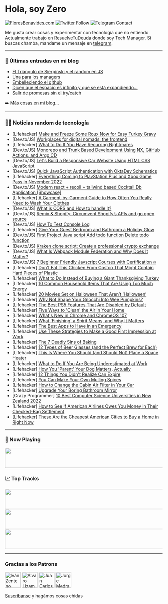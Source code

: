 # Hola, soy Zero

[![FloresBenavides.com](https://img.shields.io/website?down_message=oops&label=MiBlog&style=for-the-badge&up_message=online&url=https%3A%2F%2Ffloresbenavides.com)](https://floresbenavides.com) [![Twitter Follow](https://img.shields.io/twitter/follow/ZeroDragon?color=%231DA1F2&label=Follow&logo=twitter&logoColor=ffffff&style=for-the-badge)](https://twitter.com/zerodragon) [![Telegram Contact](https://img.shields.io/badge/escr%C3%ADbeme-ZeroDragon-%2326A5E4?style=for-the-badge&logo=telegram)](https://t.me/zerodragon)

Me gusta crear cosas y experimentar con tecnología que no entiendo.
Actualmente trabajo en [ResuelveTuDeuda](http://github.com/resuelve) donde soy Tech Manager.
Si buscas chamba, mandame un mensaje en [telegram](https://t.me/zerodragon).

---

### 📕 Últimas entradas en mi blog
<!-- BLOG-POST-LIST:START -->
- [El Triángulo de Sierpinski y el random en JS](https://floresbenavides.com/el-triangulo-de-sierpinski-y-el-random-en-js/)
- [Una para los managers](https://floresbenavides.com/una-para-los-managers/)
- [Embelleciendo el github](https://floresbenavides.com/embelleciendo-el-github/)
- [Dicen que el espacio es infinito y que se está expandiendo…](https://floresbenavides.com/dicen-que-el-espacio-es-infinito-y-que-se-esta-expandiendo/)
- [Salir de promesas sin el try/catch](https://floresbenavides.com/salir-de-promesas-sin-el-try-catch/)
<!-- BLOG-POST-LIST:END -->

➡️ [Más cosas en mi blog...](https://floresbenavides.com)

---

### 👨‍💻 Noticias random de tecnología
<!-- TECH-POSTS:START -->
- [Lifehacker] [Make and Freeze Some Roux Now for Easy Turkey Gravy](https://lifehacker.com/make-and-freeze-some-roux-now-for-easy-turkey-gravy-1849725547)
- [Dev.to/JS] [Workplaces for digital nomads: the frontend](https://dev.to/vladimir_mvs/workplaces-for-digital-nomads-the-frontend-2mk3)
- [Lifehacker] [What to Do If You Have Recurring Nightmares](https://lifehacker.com/what-to-do-if-you-have-recurring-nightmares-1849723525)
- [Dev.to/JS] [Monorepo and Trunk Based Development Using NX, GitHub Actions, and Argo CD](https://dev.to/betterhealthcare/monorepo-and-trunk-based-development-using-nx-github-actions-and-argo-cd-261e)
- [Dev.to/JS] [Let&#39;s Build a Responsive Car Website Using HTML CSS JavaScript](https://dev.to/codewithsadee/lets-build-a-responsive-car-website-using-html-css-javascript-1l6a)
- [Dev.to/JS] [Quick JavaScript Authentication with OktaDev Schematics](https://dev.to/robertinoc_dev/quick-javascript-authentication-with-oktadev-schematics-1kmj)
- [Lifehacker] [Everything Coming to PlayStation Plus and Xbox Game Pass in November 2022](https://lifehacker.com/everything-coming-to-playstation-plus-and-xbox-game-pas-1849725178)
- [Dev.to/JS] [Modern react + recoil + tailwind based Cocktail Db Application [Showcase]](https://dev.to/kritik/modern-react-recoil-tailwind-based-cocktail-db-application-showcase-4f32)
- [Lifehacker] [A Garment-by-Garment Guide to How Often You Really Need to Wash Your Clothes](https://lifehacker.com/a-garment-by-garment-guide-to-how-often-you-really-need-1849723330)
- [Dev.to/JS] [What is CORS and How to handle it?](https://dev.to/canopassoftware/what-is-cors-and-how-to-handle-it-3df5)
- [Dev.to/JS] [Remix &amp; Shopify: Circumvent Shopify’s APIs and go open source](https://dev.to/medusajs/remix-shopify-circumvent-shopifys-apis-and-go-open-source-36g2)
- [Dev.to/JS] [How To Test Console Log](https://dev.to/zirkelc/how-to-test-console-log-5fhd)
- [Lifehacker] [Give Your Guest Bedroom and Bathroom a Holiday Glow](https://lifehacker.com/give-your-guest-bedroom-and-bathroom-a-holiday-glow-1849671938)
- [Dev.to/JS] [First Project Java script Add todo function Delete todo function](https://dev.to/mohammadazzuz/first-project-java-scriptadd-todo-functiondelete-todo-function-3m45)
- [Dev.to/JS] [Kraken clone script: Create a professional crypto exchange](https://dev.to/kevinhines233/kraken-clone-script-create-a-professional-crypto-exchange-21ch)
- [Dev.to/JS] [What Is Webpack Module Federation and Why Does It Matter?](https://dev.to/syncfusion/what-is-webpack-module-federation-and-why-does-it-matter-39oj)
- [Dev.to/JS] [7 Beginner Friendly Javscript Courses with Certification 🔥](https://dev.to/thepdeveloper/7-beginner-friendly-javscript-courses-with-certification-g3d)
- [Lifehacker] [Don&#39;t Eat This Chicken From Costco That Might Contain Hard Pieces of Plastic](https://lifehacker.com/dont-eat-this-chicken-from-costco-that-might-contain-ha-1849724201)
- [Lifehacker] [What to Do Instead of Buying a Giant Thanksgiving Turkey](https://lifehacker.com/what-to-do-instead-of-buying-a-giant-thanksgiving-turke-1849724578)
- [Lifehacker] [10 Common Household Items That Are Using Too Much Energy](https://lifehacker.com/10-common-household-items-that-are-using-too-much-energ-1849724301)
- [Lifehacker] [20 Movies Set on Halloween That Aren’t ‘Halloween’](https://lifehacker.com/20-movies-set-on-halloween-that-aren-t-halloween-1849722845)
- [Lifehacker] [Why Not Shape Your Gnocchi Into Wee Pumpkins?](https://lifehacker.com/why-not-shape-your-gnocchi-into-wee-pumpkins-1849723768)
- [Lifehacker] [The Best PS5 Features That Are Disabled by Default](https://lifehacker.com/the-best-ps5-features-that-are-disabled-by-default-1849723650)
- [Lifehacker] [Five Ways to &#39;Clean&#39; the Air in Your Home](https://lifehacker.com/five-ways-to-clean-the-air-in-your-home-1849723460)
- [Lifehacker] [What&#39;s New in Chrome and ChromeOS 107](https://lifehacker.com/whats-new-in-chrome-and-chromeos-107-1849722791)
- [Lifehacker] [What &#39;Finishing&#39; a Spirit Means, and Why It Matters](https://lifehacker.com/what-finishing-a-spirit-means-and-why-it-matters-1849715978)
- [Lifehacker] [The Best Apps to Have in an Emergency](https://lifehacker.com/the-best-apps-to-have-in-an-emergency-1849715961)
- [Lifehacker] [Use These Strategies to Make a Good First Impression at Work](https://lifehacker.com/use-these-strategies-to-make-a-good-first-impression-at-1849715631)
- [Lifehacker] [The 7 Deadly Sins of Baking](https://lifehacker.com/the-7-deadly-sins-of-baking-1849717574)
- [Lifehacker] [12 Types of Beer Glasses &lpar;and the Perfect Brew for Each&rpar;](https://lifehacker.com/12-types-of-beer-glasses-and-the-perfect-brew-for-each-1849714938)
- [Lifehacker] [This Is Where You Should &lpar;and Should Not&rpar; Place a Space Heater](https://lifehacker.com/this-is-where-you-should-and-should-not-place-a-space-1849710475)
- [Lifehacker] [What to Do If You Are Being Underestimated at Work](https://lifehacker.com/what-to-do-if-you-are-being-underestimated-at-work-1849716913)
- [Lifehacker] [How You &#39;Parent&#39; Your Dog Matters, Actually](https://lifehacker.com/how-you-parent-your-dog-matters-actually-1849721051)
- [Lifehacker] [12 Things You Didn&#39;t Realize Can Expire](https://lifehacker.com/12-things-you-didnt-realize-can-expire-1849716489)
- [Lifehacker] [You Can Make Your Own Mulling Spices](https://lifehacker.com/you-can-make-your-own-mulling-spices-1849717219)
- [Lifehacker] [How to Change the Cabin Air Filter in Your Car](https://lifehacker.com/how-to-change-the-cabin-air-filter-in-your-car-1849717959)
- [Lifehacker] [Upgrade Your Boring Bathroom Mirror](https://lifehacker.com/upgrade-your-boring-bathroom-mirror-1849717956)
- [Crazy Programmer] [10 Best Computer Science Universities in New Zealand 2022](https://www.thecrazyprogrammer.com/2022/10/computer-science-universities-in-new-zealand.html)
- [Lifehacker] [How to See If American Airlines Owes You Money in Their Checked-Bag Settlement](https://lifehacker.com/how-to-see-if-american-airlines-owes-you-money-in-their-1849717941)
- [Lifehacker] [These Are the Cheapest American Cities to Buy a Home in Right Now](https://lifehacker.com/these-are-the-cheapest-american-cities-to-buy-a-home-in-1849718203)<!-- TECH-POSTS:END -->

---

### 🎵 Now Playing
<a href="https://spotify-now-playing-dun.vercel.app/now-playing?open"><img src="https://spotify-now-playing-dun.vercel.app/now-playing" width="540" height="64"></a>

### 📈 Top Tracks
<a href="https://spotify-now-playing-dun.vercel.app/top-tracks?i=1&open"><img src="https://spotify-now-playing-dun.vercel.app/top-tracks?i=1" width="540" height="64"></a>
<a href="https://spotify-now-playing-dun.vercel.app/top-tracks?i=2&open"><img src="https://spotify-now-playing-dun.vercel.app/top-tracks?i=2" width="540" height="64"></a>
<a href="https://spotify-now-playing-dun.vercel.app/top-tracks?i=3&open"><img src="https://spotify-now-playing-dun.vercel.app/top-tracks?i=3" width="540" height="64"></a>

---

### Gracias a los Patrons
[<img src="https://avatars.githubusercontent.com/u/243380?v=4" alt="Iván Zenteno" width="50px">](https://github.com/k001) [<img src="https://avatars.githubusercontent.com/u/19955639?v=4" alt="Álvaro Lizama" width="50px">](https://github.com/alvarolizama) [<img src="https://avatars.githubusercontent.com/u/2718753?v=4" alt="Juan Carlos Ruiz" width="50px">](https://github.com/JuanCrg90) [<img src="https://avatars.githubusercontent.com/u/37025?v=4" alt="Jorge Medrano" width="50px">](https://github.com/h1pp1e) 

[Suscríbanse](https://www.patreon.com/zerodragon) y hagámos cosas chidas
